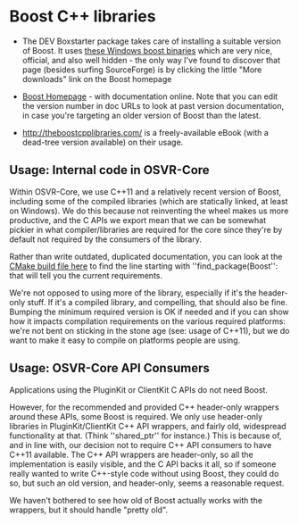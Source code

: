 # Boost C++ libraries 


  * The DEV Boxstarter package takes care of installing a suitable version of Boost. It uses [these Windows boost binaries](http://sourceforge.net/projects/boost/files/boost-binaries/) which are very nice, official, and also well hidden - the only way I've found to discover that page (besides surfing SourceForge) is by clicking the little "More downloads" link on the Boost homepage

  * [Boost Homepage](http://www.boost.org/) - with documentation online. Note that you can edit the version number in doc URLs to look at past version documentation, in case you're targeting an older version of Boost than the latest.

  * http://theboostcpplibraries.com/ is a freely-available eBook (with a dead-tree version available) on their usage.

## Usage: Internal code in OSVR-Core 

Within OSVR-Core, we use C++11 and a relatively recent version of Boost, including some of the compiled libraries (which are statically linked, at least on Windows). We do this because not reinventing the wheel makes us more productive, and the C APIs we export mean that we can be somewhat pickier in what compiler/libraries are required for the core since they're by default not required by the consumers of the library.

Rather than write outdated, duplicated documentation, you can look at the [CMake build file here](https://github.com/OSVR/OSVR-Core/blob/master/CMakeLists.txt) to find the line starting with ''find_package(Boost'': that will tell you the current requirements.

We're not opposed to using more of the library, especially if it's the header-only stuff. If it's a compiled library, and compelling, that should also be fine. Bumping the minimum required version is OK if needed and if you can show how it impacts compilation requirements on the various required platforms: we're not bent on sticking in the stone age (see: usage of C++11), but we do want to make it easy to compile on platforms people are using.


## Usage: OSVR-Core API Consumers 
Applications using the PluginKit or ClientKit C APIs do not need Boost.

However, for the recommended and provided C++ header-only wrappers around these APIs, some Boost is required. We only use header-only libraries in PluginKit/ClientKit C++ API wrappers, and fairly old, widespread functionality at that. (Think ''shared_ptr'' for instance.) This is because of, and in line with, our decision not to require C++ API consumers to have C++11 available. The C++ API wrappers are header-only, so all the implementation is easily visible, and the C API backs it all, so if someone really wanted to write C++-style code without using Boost, they could do so, but such an old version, and header-only, seems a reasonable request.

We haven't bothered to see how old of Boost actually works with the wrappers, but it should handle "pretty old".